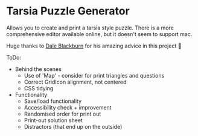 # Tarsia Puzzle Generator

Allows you to create and print a tarsia style puzzle.
There is a more comprehensive editor available online, but it doesn't seem to support mac.

Huge thanks to [Dale Blackburn](https://github.com/dakebl) for his amazing advice in this project 💛

ToDo:
- Behind the scenes
    - Use of 'Map' - consider for print triangles and questions
    - Correct GridIcon alignment, not centered
    - CSS tidying
- Functionality
    - Save/load functionality
    - Accessibility check + improvement
    - Randomised order for print out
    - Print-out solution sheet
    - Distractors (that end up on the outside)